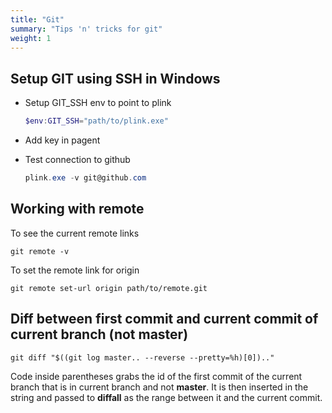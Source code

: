 ```yaml
---
title: "Git"
summary: "Tips 'n' tricks for git"
weight: 1
---
```


## Setup GIT using SSH in Windows

- Setup GIT_SSH env to point to plink

  ```powershell
  $env:GIT_SSH="path/to/plink.exe"
  ```

- Add key in pagent
- Test connection to github

  ```powershell
  plink.exe -v git@github.com
  ```

## Working with remote

To see the current remote links

```git
git remote -v
```

To set the remote link for origin

```git
git remote set-url origin path/to/remote.git
```

## Diff between first commit and current commit of current branch (not master)

```git
git diff "$((git log master.. --reverse --pretty=%h)[0]).."
```

Code inside parentheses grabs the id of the first commit of the current branch that is in current branch and not **master**. It is then inserted in the string and passed to **diffall** as the range between it and the current commit.
